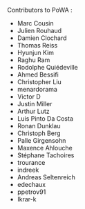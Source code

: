 Contributors to PoWA :

  * Marc Cousin
  * Julien Rouhaud
  * Damien Clochard
  * Thomas Reiss
  * Hyunjun Kim
  * Raghu Ram
  * Rodolphe Quiédeville
  * Ahmed Bessifi
  * Christopher Liu
  * menardorama
  * Victor D
  * Justin Miller
  * Arthur Lutz
  * Luis Pinto Da Costa
  * Ronan Dunklau
  * Christoph Berg
  * Palle Girgensohn
  * Maxence Ahlouche
  * Stéphane Tachoires
  * trourance
  * indreek
  * Andreas Seltenreich
  * edechaux
  * ppetrov91
  * Ikrar-k
